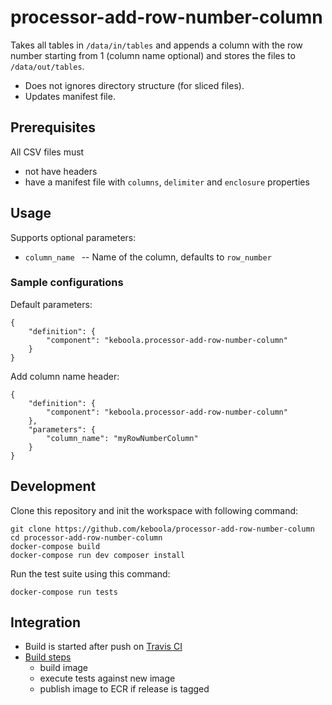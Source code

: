 # processor-add-row-number-column

Takes all tables in `/data/in/tables` and appends a column with the row number starting from 1 (column name optional) and stores the files to `/data/out/tables`. 

 - Does not ignores directory structure (for sliced files).
 - Updates manifest file.

## Prerequisites

All CSV files must

- not have headers
- have a manifest file with `columns`, `delimiter` and `enclosure` properties
 
## Usage
Supports optional parameters:

- `column_name ` -- Name of the column, defaults to `row_number`


### Sample configurations

Default parameters:

```
{  
    "definition": {
        "component": "keboola.processor-add-row-number-column"
    }
}
```

Add column name header:

```
{
    "definition": {
        "component": "keboola.processor-add-row-number-column"
    },
    "parameters": {
    	"column_name": "myRowNumberColumn"
	}
}

```
 
## Development
 
Clone this repository and init the workspace with following command:

```
git clone https://github.com/keboola/processor-add-row-number-column
cd processor-add-row-number-column
docker-compose build
docker-compose run dev composer install
```

Run the test suite using this command:

```
docker-compose run tests
```
 
## Integration
 - Build is started after push on [Travis CI](https://travis-ci.org/keboola/processor-add-row-number-column)
 - [Build steps](https://github.com/keboola/processor-add-row-number-column/blob/master/.travis.yml)
   - build image
   - execute tests against new image
   - publish image to ECR if release is tagged
   
